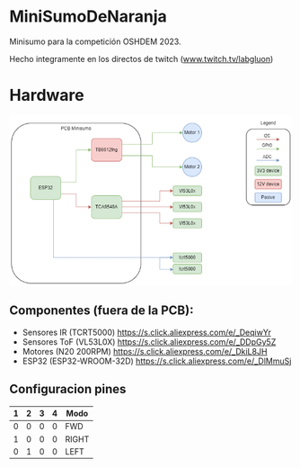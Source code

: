 # MiniSumoDeNaranja
Minisumo para la competición OSHDEM 2023.

Hecho integramente en los directos de twitch (www.twitch.tv/labgluon)



# Hardware

![Diagrama HW](Imagenes/Diagrama_HW.png)


## Componentes (fuera de la PCB):
- Sensores IR (TCRT5000) https://s.click.aliexpress.com/e/_DeqiwYr
- Sensores ToF (VL53L0X) https://s.click.aliexpress.com/e/_DDpGy5Z
- Motores (N20 200RPM) https://s.click.aliexpress.com/e/_DkiL8JH
- ESP32 (ESP32-WROOM-32D) https://s.click.aliexpress.com/e/_DlMmuSj

## Configuracion pines

| 1 | 2 | 3 | 4 | Modo |
|-|-|-|-|-|
| 0 | 0 | 0 | 0 | FWD  |
| 1 | 0 | 0 | 0 | RIGHT|
| 0 | 1 | 0 | 0 | LEFT |
